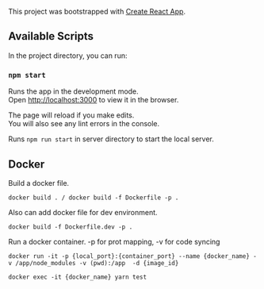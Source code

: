 This project was bootstrapped with [Create React App](https://github.com/facebook/create-react-app).

## Available Scripts

In the project directory, you can run:

### `npm start`

Runs the app in the development mode.<br />
Open [http://localhost:3000](http://localhost:3000) to view it in the browser.

The page will reload if you make edits.<br />
You will also see any lint errors in the console.

Runs `npm run start` in server directory to start the local server.

## Docker

Build a docker file.

``` shell
docker build . / docker build -f Dockerfile -p .
```

Also can add docker file for dev environment.

``` shell
docker build -f Dockerfile.dev -p .
```

Run a docker container. -p for prot mapping, -v for code syncing

``` shell
docker run -it -p {local_port}:{container_port} --name {docker_name} -v /app/node_modules -v (pwd):/app  -d {image_id}
```

``` shell
docker exec -it {docker_name} yarn test
```
